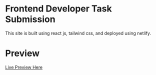 # Frontend Developer Task Submission

This site is built using react js, tailwind css, and deployed using netlify.

# Preview

[Live Preview Here](https://abhas-frontend-task-submission.netlify.app/)
